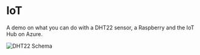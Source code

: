 IoT
===

A demo on what you can do with a DHT22 sensor, a Raspberry and the IoT Hub on Azure.

![DHT22 Schema](https://raw.githubusercontent.com/jmservera/IoTHubDemo/vs2015update1/Resources/DHT22Sketch_bb.svg)
